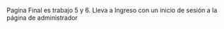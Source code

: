Pagina Final es trabajo 5 y 6. Lleva a Ingreso con un inicio de sesión a la página de administrador
